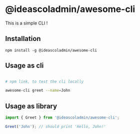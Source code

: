 # @ideascoladmin/awesome-cli

This is a simple CLI !

## Installation
```
npm install -g @ideascoladmin/awesome-cli
```

## Usage as cli
```bash

# npm link, to test the cli locally

awesome-cli greet --name=John
```

## Usage as library

```ts
import { Greet } from '@ideascoladmin/awesome-cli';

Greet('John'); // should print 'Hello, John!'

```

